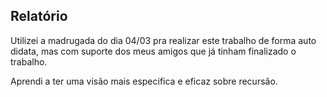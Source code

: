 ## Relatório

Utilizei a madrugada do dia 04/03 pra realizar este trabalho de forma auto didata, mas com suporte
dos meus amigos que já tinham finalizado o trabalho.

Aprendi a ter uma visão mais especifica e eficaz sobre recursão.
























